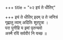 +++
title = "०२ इयं ते धीतिर्"

+++
इयं ते धीतिर् इदम् उ ते जनित्रं  
गृह्णातु त्वाम् अदितिः शूरपुत्रा ।  
परा पुनीहि य इमां पृतन्यवो  
अस्मै रयिं सर्ववीरं नि यच्छ ॥